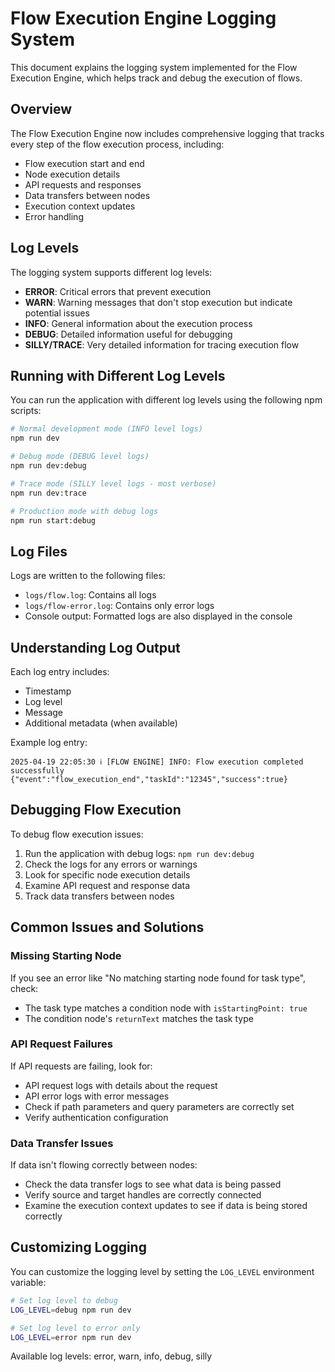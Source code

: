 # Flow Execution Engine Logging System

This document explains the logging system implemented for the Flow Execution Engine, which helps track and debug the execution of flows.

## Overview

The Flow Execution Engine now includes comprehensive logging that tracks every step of the flow execution process, including:

- Flow execution start and end
- Node execution details
- API requests and responses
- Data transfers between nodes
- Execution context updates
- Error handling

## Log Levels

The logging system supports different log levels:

- **ERROR**: Critical errors that prevent execution
- **WARN**: Warning messages that don't stop execution but indicate potential issues
- **INFO**: General information about the execution process
- **DEBUG**: Detailed information useful for debugging
- **SILLY/TRACE**: Very detailed information for tracing execution flow

## Running with Different Log Levels

You can run the application with different log levels using the following npm scripts:

```bash
# Normal development mode (INFO level logs)
npm run dev

# Debug mode (DEBUG level logs)
npm run dev:debug

# Trace mode (SILLY level logs - most verbose)
npm run dev:trace

# Production mode with debug logs
npm run start:debug
```

## Log Files

Logs are written to the following files:

- `logs/flow.log`: Contains all logs
- `logs/flow-error.log`: Contains only error logs
- Console output: Formatted logs are also displayed in the console

## Understanding Log Output

Each log entry includes:

- Timestamp
- Log level
- Message
- Additional metadata (when available)

Example log entry:
```
2025-04-19 22:05:30 ℹ️ [FLOW ENGINE] INFO: Flow execution completed successfully {"event":"flow_execution_end","taskId":"12345","success":true}
```

## Debugging Flow Execution

To debug flow execution issues:

1. Run the application with debug logs: `npm run dev:debug`
2. Check the logs for any errors or warnings
3. Look for specific node execution details
4. Examine API request and response data
5. Track data transfers between nodes

## Common Issues and Solutions

### Missing Starting Node

If you see an error like "No matching starting node found for task type", check:
- The task type matches a condition node with `isStartingPoint: true`
- The condition node's `returnText` matches the task type

### API Request Failures

If API requests are failing, look for:
- API request logs with details about the request
- API error logs with error messages
- Check if path parameters and query parameters are correctly set
- Verify authentication configuration

### Data Transfer Issues

If data isn't flowing correctly between nodes:
- Check the data transfer logs to see what data is being passed
- Verify source and target handles are correctly connected
- Examine the execution context updates to see if data is being stored correctly

## Customizing Logging

You can customize the logging level by setting the `LOG_LEVEL` environment variable:

```bash
# Set log level to debug
LOG_LEVEL=debug npm run dev

# Set log level to error only
LOG_LEVEL=error npm run dev
```

Available log levels: error, warn, info, debug, silly
